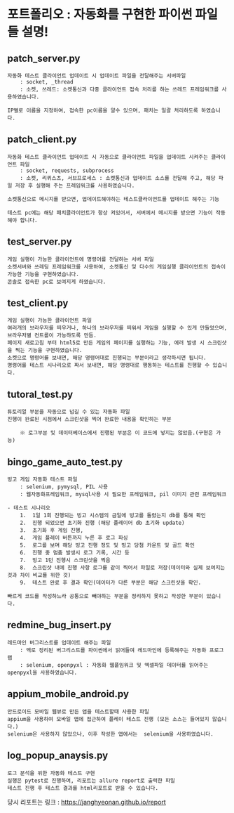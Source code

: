 # 포트폴리오 : 자동화를 구현한 파이썬 파일들 설명!

## patch_server.py

    자동화 테스트 클라이언트 업데이트 시 업데이트 파일을 전달해주는 서버파일
        : socket, _thread
        : 소켓, 쓰레드: 소켓통신과 다중 클라이언트 접속 처리를 하는 쓰레드 프레임워크를 사용하였습니다.

    IP별로 이름을 지정하여, 접속한 pc이름을 알수 있으며, 패치는 일괄 처리하도록 하였습니다.


## patch_client.py

    자동화 테스트 클라이언트 업데이트 시 자동으로 클라이언트 파일을 업데이트 시켜주는 클라이언트 파일
        : socket, requests, subprocess
        : 소켓, 리퀴스츠, 서브프로세스 : 소켓통신과 업데이트 소스를 전달해 주고, 해당 파일 저장 후 실행해 주는 프레임워크를 사용하였습니다.

    소켓통신으로 메시지를 받으면, 업데이트해야하는 테스트클라이언트를 업데이트 해주는 기능

    테스트 pc에는 해당 패치클라이언트가 항상 켜있어서, 서버에서 메시지를 받으면 기능이 작동해야 합니다.

## test_server.py

    게임 실행이 가능한 클라이언트에 명령어를 전달하는 서버 파일
    소켓서버와 쓰레딩 프레임워크를 사용하여, 소켓통신 및 다수의 게임실행 클라이언트의 접속이 가능한 기능을 구현하였습니다.
    콘솔로 접속한 pc로 보여지게 하였습니다.

## test_client.py

    게임 실행이 가능한 클라이언트 파일
    여러개의 브라우저를 띄우거나, 하나의 브라우저를 띄워서 게임을 실행할 수 있게 만들었으며, 브라우저별 컨트롤이 가능하도록 만듬.
    페이지 새로고침 부터 html5로 만든 게임의 페이지를 실행하는 기능, 에러 발생 시 스크린샷을 찍는 기능을 구현하였습니다.
    소켓으로 명령어를 보내면, 해당 명령어대로 진행되는 부분이라고 생각하시면 됩니다.
    명령어를 테스트 시나리오로 짜서 보내면, 해당 명령대로 행동하는 테스트를 진행할 수 있습니다.

## tutoral_test.py

    튜토리얼 부분을 자동으로 넘길 수 있는 자동화 파일
    진행이 완료된 시점에서 스크린샷을 찍어 완료한 내용을 확인하는 부분

        ※ 로그부분 및 데이터베이스에서 진행된 부분은 이 코드에 넣지는 않았음.(구현은 가능)

## bingo_game_auto_test.py

    빙고 게임 자동화 테스트 파일
        : selenium, pymysql, PIL 사용
        : 웹자동화프레임워크, mysql사용 시 필요한 프레임워크, pil 이미지 관련 프레임워크

    - 테스트 시나리오
        1.  1일 1회 진행되는 빙고 시스템의 금일에 빙고를 돌렸는지 db를 통해 확인
        2.  진행 되었으면 초기화 진행 (해당 플레이어 db 초기화 update)
        3.  초기화 후 게임 진행, 
        4.  게임 플레이 버튼까지 누른 후 로그 파싱
        5.  로그를 보며 해당 빙고 진행 정도 및 빙고 당첨 카운트 및 골드 확인
        6.  진행 중 멈춤 발생시 로그 기록, 시간 등
        7.  빙고 1턴 진행시 스크린샷을 찍음
        8.  스크린샷 내에 진행 사항 로그를 같이 찍어서 파일로 저장(데이터와 실제 보여지는것과 차이 비교를 위한 것)
        9.  테스트 완료 후 결과 확인(데이터가 다른 부분은 해당 스크린샷을 확인.

    빠르게 코드를 작성하느라 공통으로 빼야하는 부분을 정리하지 못하고 작성한 부분이 있습니다.

## redmine_bug_insert.py

    레드마인 버그리스트를 업데이트 해주는 파일
        : 엑로 정리된 버그리스트를 파이썬에서 읽어들여 레드마인에 등록해주는 자동화 프로그램
        : selenium, openpyxl : 자동화 웹플임워크 및 엑셀파일 데이터를 읽어주는 openpyxl을 사용하였습니다.

## appium_mobile_android.py

    안드로이드 모바일 웹뷰로 만든 앱을 테스트할때 사용한 파일
    appium을 사용하여 모바일 앱에 접근하여 플레이 테스트 진행 (모든 소스는 들어있지 않습니다.)
    selenium은 사용하지 않았으나, 이후 작성한 앱에서는  selenium을 사용하였습니다.

## log_popup_anaysis.py

    로그 분석을 위한 자동화 테스트 구현
    실행은 pytest로 진행하여, 리포트는 allure report로 출력한 파일
    테스트 진행 후 테스트 결과를 html리포트로 받을 수 있습니다.
당시 리포트는 링크 : <https://janghyeonan.github.io/report>
    

